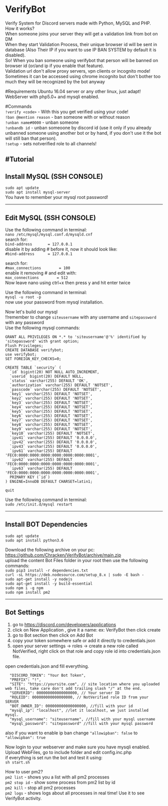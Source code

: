# VerifyBot  
Verify System for Discord servers made with Python, MySQL and PHP.  
How it works?  
When someone joins your server they will get a validation link from bot on DM  
When they start Validation Process, their unique browser id will be sent in database (Also Their IP if you want to use IP BAN SYSTEM by default it is disabled).  
So! When you ban someone using verifybot that person will be banned on browser id (or/and ip if you enable that feature).  
Validation url don't allow proxy servers, vpn clients or incognito mode!  
Sometimes it can be accessed using chrome incognito but don't bother too much they will be recognized by the bot anyway  

#Requirements
Ubuntu 16.04 server or any other linux, just adapt!  
WebServer with php5.0+ and mysqli enabled.  

#Commands  
`!verify <code>` - With this you get verified using your code!  
`!ban @mention reason` - ban someone with or without reason  
`!unban name#0000` - unban someone  
`!unbandb id` - unban someoone by discord id (use it only if you already unbanned someone using another bot or by hand, if you don't use it the bot will still ban that person).  
`!setup` - sets notverified role to all channels!

#Tutorial
----
Install MySQL (SSH CONSOLE)
----
`sudo apt update`  
`sudo apt install mysql-server`  
You have to remember your mysql root password!

----
Edit MySQL (SSH CONSOLE)
----
Use the following command in terminal:  
`nano /etc/mysql/mysql.conf.d/mysqld.cnf`  
search for:  
`bind-address		= 127.0.0.1`  
disable it by adding # before it, now it should look like:   
`#bind-address		= 127.0.0.1`  

search for:   
`#max_connections        = 100`  
enable it removing # and edit with:  
`max_connections        = 512`  
Now leave nano using ctrl+x then press y and hit enter twice  

Use the following command in terminal:  
`mysql -u root -p`  
now use your password from mysql installation.  

Now let's build our mysql   
!!remember to change `siteusername` with any username and `sitepassword` with any password  
  Use the following mysql commands:  

`GRANT ALL PRIVILEGES ON *.* to 'siteusername'@'%' identified by 'sitepassword' with grant option;`  
`Flush Privileges;`  
`CREATE DATABASE verifybot;`  
`use verifybot;`  
`SET FOREIGN_KEY_CHECKS=0;`  
```
CREATE TABLE `security` (
  `id` bigint(20) NOT NULL AUTO_INCREMENT,
  `userid` bigint(20) DEFAULT NULL,
  `status` varchar(255) DEFAULT 'OK',
  `authorization` varchar(255) DEFAULT 'NOTSET',
  `passcode` varchar(255) DEFAULT 'NOTSET',
  `key1` varchar(255) DEFAULT 'NOTSET',
  `key2` varchar(255) DEFAULT 'NOTSET',
  `key3` varchar(255) DEFAULT 'NOTSET',
  `key4` varchar(255) DEFAULT 'NOTSET',
  `key5` varchar(255) DEFAULT 'NOTSET',
  `key6` varchar(255) DEFAULT 'NOTSET',
  `key7` varchar(255) DEFAULT 'NOTSET',
  `key8` varchar(255) DEFAULT 'NOTSET',
  `key9` varchar(255) DEFAULT 'NOTSET',
  `key10` varchar(255) DEFAULT 'NOTSET',
  `ipv41` varchar(255) DEFAULT '0.0.0.0',
  `ipv42` varchar(255) DEFAULT '0.0.0.0',
  `ipv43` varchar(255) DEFAULT '0.0.0.0',
  `ipv61` varchar(255) DEFAULT 'FEC0:0000:0000:0000:0000:0000:0000:0001',
  `ipv62` varchar(255) DEFAULT 'FEC0:0000:0000:0000:0000:0000:0000:0001',
  `ipv63` varchar(255) DEFAULT 'FEC0:0000:0000:0000:0000:0000:0000:0001',
  PRIMARY KEY (`id`)
) ENGINE=InnoDB DEFAULT CHARSET=latin1;
```  
`quit`

Use the following command in terminal:  
`sudo /etc/init.d/mysql restart`  

----
Install BOT Dependencies
----
`sudo apt update`  
`sudo apt install python3.6`  

Download the following archive on your pc: https://github.com/Chracken/VerifyBot/archive/main.zip  
upload the content Bot Files folder in your root then use the following commands:  
`sudo pip3 install -r dependencies.txt`  
`curl -sL https://deb.nodesource.com/setup_8.x | sudo -E bash -`  
`sudo apt-get install -y nodejs`  
`sudo apt-get install -y build-essential`  
`sudo npm i -g npm`  
`sudo npm install pm2`  

----
Bot Settings
---
1. go to https://discord.com/developers/applications  
2. click on New Application , give it a name: ex: VerifyBot then click create  
3. go to Bot section then click on Add Bot  
4. copy your token somewhere safe or add it directly to credentials.json
5. open your server settings -> roles -> create a new role called NotVerified, right click on that role and copy role id into credentials.json file.

open credentials.json and fill everything.
```
  "DISCORD_TOKEN": "Your Bot Token",
  "PREFIX": "!",
  "SITE": "https://yoursite.com", // site location where you uploaded web files, take care don't add trailing slash "/" at the end.
  "SERVERID": 000000000000000000, // Your server ID
  "ROLEID": 000000000000000000, // NotVerified role ID from your SERVER
  "BOT_OWNER_ID": 000000000000000000, //fill with your id
  "mysql_ip": "localhost", //let it localhost, we just installed mysql.
  "mysql_username": "siteusername", //fill with your mysql username
  "mysql_password": "sitepassword" //fill with your mysql password
```
also if you want to enable ip ban change `"allowipban": false` to `"allowipban": true`  

Now login to your webserver and make sure you have mysqli enabled.  
Upload WebFiles, go to include folder and edit config.inc.php  
if everything is set run the bot and test it using:  
`sh start.sh`

How to user pm2?  
`pm2 list` - shows you a list with all pm2 processes  
`pm2 stop id` - show some process from pm2 list by id  
`pm2 kill` - stop all pm2 processes  
`pm2 logs` - shows logs about all processes in real time! Use it to see VerifyBot activity.




 
